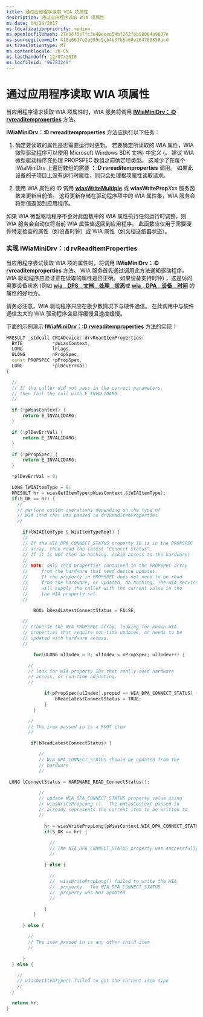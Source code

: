 ```yaml
---
title: 通过应用程序读取 WIA 项属性
description: 通过应用程序读取 WIA 项属性
ms.date: 04/20/2017
ms.localizationpriority: medium
ms.openlocfilehash: 27e96f5e7fc3e48eeea54bf262f6b98004a9807e
ms.sourcegitcommit: 418e6617e2a695c9cb4b37b5b60e264760858acd
ms.translationtype: MT
ms.contentlocale: zh-CN
ms.lasthandoff: 12/07/2020
ms.locfileid: "96783249"
---
```

# <a name="reading-wia-item-properties-by-an-application"></a>通过应用程序读取 WIA 项属性





当应用程序请求读取 WIA 项属性时，WIA 服务将调用 [**IWiaMiniDrv：:D rvreaditemproperties**](/windows-hardware/drivers/ddi/wiamindr_lh/nf-wiamindr_lh-iwiaminidrv-drvreaditemproperties) 方法。

**IWiaMiniDrv：:D rvreaditemproperties** 方法应执行以下任务：

1.  确定要读取的属性是否需要运行时更新。 若要确定所读取的 WIA 属性，WIA 微型驱动程序可以使用 Microsoft Windows SDK 文档) 中定义 (。 建议 WIA 微型驱动程序在处理 PROPSPEC 数组之前确定项类型。 这减少了在每个 IWiaMiniDrv 上遍历数组的需要 **：:D rvreaditemproperties** 调用。 如果此设备的子项目上没有运行时属性，则只会处理根项属性读取请求。

2.  使用 WIA 属性的 ID 调用 [**wiasWriteMultiple**](/windows-hardware/drivers/ddi/wiamdef/nf-wiamdef-wiaswritemultiple) 或 **wiasWriteProp**_Xxx_ 服务函数来更新当前值。 这将更新存储在驱动程序项中的 WIA 属性集，WIA 服务会将新值返回到应用程序。

如果 WIA 微型驱动程序不会对此函数中的 WIA 属性执行任何运行时调整，则 WIA 服务会自动仅将当前 WIA 属性值返回到应用程序。 此函数应仅用于需要硬件特定检查的属性（如设备时钟）或 WIA 属性（如文档送纸器状态）。

### <a name="implementing-iwiaminidrvdrvreaditemproperties"></a><a href="" id="implementing-iwiaminidrv--drvreaditemproperties-"></a>实现 IWiaMiniDrv：:d rvReadItemProperties

当应用程序尝试读取 WIA 项的属性时，将调用 **IWiaMiniDrv：:D rvreaditemproperties** 方法。 WIA 服务首先通过调用此方法通知驱动程序。 WIA 驱动程序应验证正在读取的属性是否正确。 如果设备支持时钟) ，这是访问需要设备状态 (例如 [**wia \_ DPS \_ 文档 \_ 处理 \_ 状态**](./wia-dps-document-handling-status.md)或 [**wia \_ DPA \_ 设备 \_ 时间**](./wia-dpa-device-time.md) 的属性的好地方。

请务必注意，WIA 驱动程序只应在极少数情况下与硬件通信。 在此调用中与硬件通信太大的 WIA 驱动程序会显得缓慢且速度缓慢。

下面的示例演示 [**IWiaMiniDrv：:D rvreaditemproperties**](/windows-hardware/drivers/ddi/wiamindr_lh/nf-wiamindr_lh-iwiaminidrv-drvreaditemproperties) 方法的实现：

```cpp
HRESULT _stdcall CWIADevice::drvReadItemProperties(
  BYTE           *pWiasContext,
  LONG           lFlags,
  ULONG          nPropSpec,
  const PROPSPEC *pPropSpec,
  LONG           *plDevErrVal)
{

  //
  // If the caller did not pass in the correct parameters,
  // then fail the call with E_INVALIDARG.
  //

  if (!pWiasContext) {
      return E_INVALIDARG;
  }

  if (!plDevErrVal) {
      return E_INVALIDARG;
  }

  if (!pPropSpec) {
      return E_INVALIDARG;
  }

  *plDevErrVal = 0;

  LONG lWIAItemType = 0;
  HRESULT hr = wiasGetItemType(pWiasContext,&lWIAItemType);
  if(S_OK == hr) {
    //
    // perform custom operations depending on the type of
    // WIA item that was passed to drvReadItemProperties
    //

      if(lWIAItemType & WiaItemTypeRoot) {
      //
      // If the WIA_DPA_CONNECT_STATUS property ID is in the PROPSPEC
      // array, then read the latest "Connect Status".
      // If it is NOT then do nothing. (skip access to the hardware)
      //
      // NOTE: only read properties contained in the PROPSPEC array
      //     from the hardware that need device updates.
      //     If the property in PROPSPEC does not need to be read
      //     from the hardware, or updated, do nothing. The WIA service
      //     will supply the caller with the current value in the
      //     the WIA property set.
      //

          BOOL bReadLatestConnectStatus = FALSE;

      //
      // traverse the WIA PROPSPEC array, looking for known WIA
      // properties that require run-time updates, or needs to be
      // updated with hardware access.
      //

          for(ULONG ulIndex = 0; ulIndex < nPropSpec; ulIndex++) {

        //
        // look for WIA property IDs that really need hardware
        // access, or run-time adjusting.
        //

              if(pPropSpec[ulIndex].propid == WIA_DPA_CONNECT_STATUS) {
                  bReadLatestConnectStatus = TRUE;
              }
          }

        //
        // The item passed in is a ROOT item
        //

         if(bReadLatestConnectStatus) {

            //
            // WIA_DPA_CONNECT_STATUS should be updated from the
            // hardware
            //

 LONG lConnectStatus = HARDWARE_READ_ConnectStatus();

            //
            // update WIA_DPA_CONNECT_STATUS property value using
            // wiasWritePropLong ().  The pWiasContext passed in
            // already represents the current item to be written to.
            //

              hr = wiasWritePropLong(pWiasContext,WIA_DPA_CONNECT_STATUS,lConnectStatus);
              if(S_OK == hr) {

                //
                // The WIA_DPA_CONNECT_STATUS property was successfully updated
                //

              } else {

                //
                //  wiasWritePropLong() failed to write the WIA 
                //  property.  The WIA_DPA_CONNECT_STATUS
                //  property was NOT updated
                //

              }
          }

      } else {

        //
        // The item passed in is any other child item
        //

      }
  } else {

    //
    // wiasGetItemType() failed to get the current item type
    //
  }

  return hr;
}
```

 

